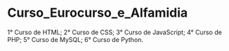 # Curso_Eurocurso_e_Alfamidia

1° Curso de HTML;
2° Curso de CSS;
3° Curso de JavaScript;
4° Curso de PHP;
5° Curso de MySQL;
6° Curso de Python.
